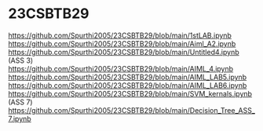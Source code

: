 # 23CSBTB29
https://github.com/Spurthi2005/23CSBTB29/blob/main/1stLAB.ipynb
https://github.com/Spurthi2005/23CSBTB29/blob/main/Aiml_A2.ipynb
https://github.com/Spurthi2005/23CSBTB29/blob/main/Untitled4.ipynb  (ASS 3)
https://github.com/Spurthi2005/23CSBTB29/blob/main/AIML_4.ipynb
https://github.com/Spurthi2005/23CSBTB29/blob/main/AIML_LAB5.ipynb
https://github.com/Spurthi2005/23CSBTB29/blob/main/AIML_LAB6.ipynb
https://github.com/Spurthi2005/23CSBTB29/blob/main/SVM_kernals.ipynb    (ASS 7)
https://github.com/Spurthi2005/23CSBTB29/blob/main/Decision_Tree_ASS_7.ipynb
